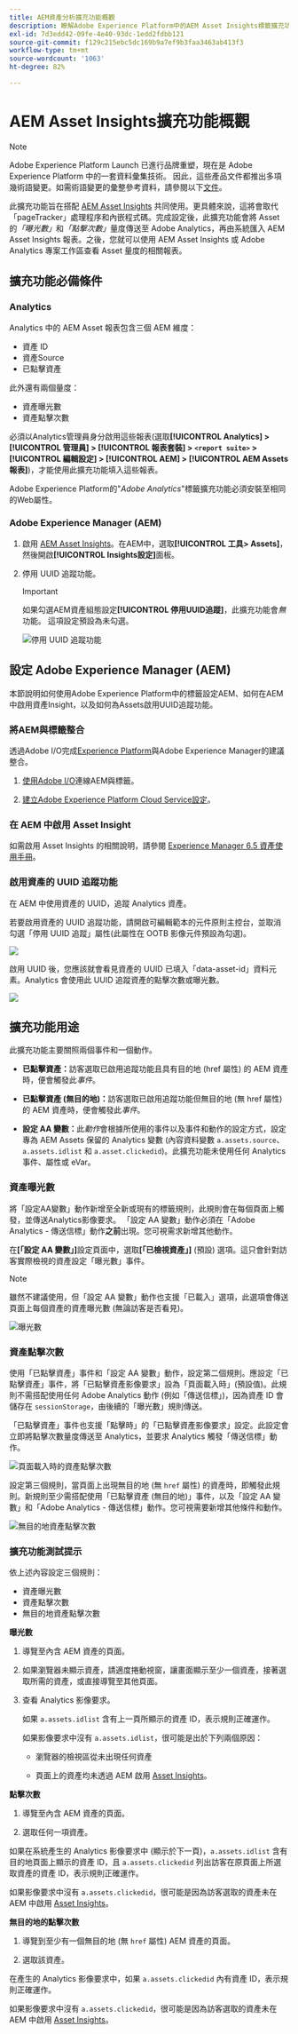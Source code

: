 ```yaml
---
title: AEM資產分析擴充功能概觀
description: 瞭解Adobe Experience Platform中的AEM Asset Insights標籤擴充功能。
exl-id: 7d3edd42-09fe-4e40-93dc-1edd2fdbb121
source-git-commit: f129c215ebc5dc169b9a7ef9b3faa3463ab413f3
workflow-type: tm+mt
source-wordcount: '1063'
ht-degree: 82%

---
```


# AEM Asset Insights擴充功能概觀

>[!NOTE]
>
>Adobe Experience Platform Launch 已進行品牌重塑，現在是 Adobe Experience Platform 中的一套資料彙集技術。 因此，這些產品文件都推出多項幾術語變更。如需術語變更的彙整參考資料，請參閱以下[文件](../../../term-updates.md)。

此擴充功能旨在搭配 [AEM Asset Insights](https://experienceleague.adobe.com/docs/experience-manager-65/assets/managing/touch-ui-configuring-asset-insights.html) 共同使用。更具體來說，這將會取代「pageTracker」處理程序和內嵌程式碼。完成設定後，此擴充功能會將 Asset 的&#x200B;*「曝光數」*&#x200B;和&#x200B;*「點擊次數」*&#x200B;量度傳送至 Adobe Analytics，再由系統匯入 AEM Asset Insights 報表。之後，您就可以使用 AEM Asset Insights 或 Adobe Analytics 專案工作區查看 Asset 量度的相關報表。

## 擴充功能必備條件

### Analytics

Analytics 中的 AEM Asset 報表包含三個 AEM 維度：

* 資產 ID
* 資產Source
* 已點擊資產

此外還有兩個量度：
* 資產曝光數
* 資產點擊次數

必須以Analytics管理員身分啟用這些報表(選取&#x200B;**[!UICONTROL Analytics] > [!UICONTROL 管理員] > [!UICONTROL 報表套裝] > `<report suite>` > [!UICONTROL 編輯設定] > [!UICONTROL AEM] > [!UICONTROL AEM Assets報表]**)，才能使用此擴充功能填入這些報表。

Adobe Experience Platform的&quot;*Adobe Analytics*&quot;標籤擴充功能必須安裝至相同的Web屬性。

### Adobe Experience Manager (AEM)

1. 啟用 [AEM Asset Insights](https://experienceleague.adobe.com/docs/experience-manager-65/assets/managing/touch-ui-configuring-asset-insights.html)。在AEM中，選取&#x200B;**[!UICONTROL 工具> Assets]**，然後開啟&#x200B;**[!UICONTROL Insights設定]**&#x200B;面板。

1. 停用 UUID 追蹤功能。

   >[!IMPORTANT]
   >
   >如果勾選AEM資產組態設定&#x200B;**[!UICONTROL 停用UUID追蹤]**，此擴充功能會&#x200B;*無*&#x200B;功能。 這項設定預設為未勾選。

   ![停用 UUID 追蹤功能](images/disableassets.jpg)

## 設定 Adobe Experience Manager (AEM)

本節說明如何使用Adobe Experience Platform中的標籤設定AEM、如何在AEM中啟用資產Insight，以及如何為Assets啟用UUID追蹤功能。

### 將AEM與標籤整合

透過Adobe I/O完成[Experience Platform](https://experienceleague.adobe.com/docs/experience-manager-learn/sites/integrations/experience-platform-launch/overview.html)與Adobe Experience Manager的建議整合。

1. [使用Adobe I/O](https://experienceleague.adobe.com/docs/experience-manager-learn/sites/integrations/experience-platform-launch/connect-aem-launch-adobe-io.html)連線AEM與標籤。

2. [建立Adobe Experience Platform Cloud Service設定](https://experienceleague.adobe.com/docs/experience-manager-learn/sites/integrations/experience-platform-launch/create-launch-cloud-service.html)。

### 在 AEM 中啟用 Asset Insight

如需啟用 Asset Insights 的相關說明，請參閱 [Experience Manager 6.5 資產使用手冊](https://experienceleague.adobe.com/docs/experience-manager-65/assets/managing/touch-ui-configuring-asset-insights.html)。

### 啟用資產的 UUID 追蹤功能

在 AEM 中使用資產的 UUID，追蹤 Analytics 資產。

若要啟用資產的 UUID 追蹤功能，請開啟可編輯範本的元件原則主控台，並取消勾選「停用 UUID 追蹤」屬性(此屬性在 OOTB 影像元件預設為勾選)。

![](images/uuid.png)

啟用 UUID 後，您應該就會看見資產的 UUID 已填入「data-asset-id」資料元素。Analytics 會使用此 UUID 追蹤資產的點擊次數或曝光數。

![](images/uuid-code.png)

## 擴充功能用途

此擴充功能主要關照兩個事件和一個動作。

* **已點擊資產：**&#x200B;訪客選取已啟用追蹤功能且具有目的地 (href 屬性) 的 AEM 資產時，便會觸發此&#x200B;_事件_。

* **已點擊資產 (無目的地)：**&#x200B;訪客選取已啟用追蹤功能但無目的地 (無 href 屬性) 的 AEM 資產時，便會觸發此&#x200B;_事件_。

* **設定 AA 變數：**&#x200B;此&#x200B;_動作_&#x200B;會根據所使用的事件以及事件和動作的設定方式，設定專為 AEM Assets 保留的 Analytics 變數 (內容資料變數 `a.assets.source`、`a.assets.idlist` 和 `a.asset.clickedid`)。此擴充功能未使用任何 Analytics 事件、屬性或 eVar。

### 資產曝光數

將「設定AA變數」動作新增至全新或現有的標籤規則，此規則會在每個頁面上觸發，並傳送Analytics影像要求。 「設定 AA 變數」動作必須在「Adobe Analytics - 傳送信標」動作&#x200B;**之前**&#x200B;出現。您可視需求新增其他動作。

在&#x200B;**[「設定 AA 變數」]**&#x200B;設定頁面中，選取&#x200B;**[「已檢視資產」]** (預設) 選項。這只會針對訪客實際檢視的資產設定「曝光數」事件。

>[!NOTE]
>
>雖然不建議使用，但「設定 AA 變數」動作也支援「已載入」選項，此選項會傳送頁面上每個資產的資產曝光數 (無論訪客是否看見)。

![曝光數](images/sendImpressions.jpg)


### 資產點擊次數

使用「已點擊資產」事件和「設定 AA 變數」動作，設定第二個規則。應設定「已點擊資產」事件，將「已點擊資產影像要求」設為「頁面載入時」(預設值)。此規則不需搭配使用任何 Adobe Analytics 動作 (例如「傳送信標」)，因為資產 ID 會儲存在 `sessionStorage`，由後續的「曝光數」規則傳送。

「已點擊資產」事件也支援「點擊時」的「已點擊資產影像要求」設定。此設定會立即將點擊次數量度傳送至 Analytics，並要求 Analytics 觸發「傳送信標」動作。

![頁面載入時的資產點擊次數](images/sendClickOnPageload.jpg)

設定第三個規則，當頁面上出現無目的地 (無 `href` 屬性) 的資產時，即觸發此規則。新規則至少需搭配使用「已點擊資產 (無目的地)」事件，以及「設定 AA 變數」和「Adobe Analytics - 傳送信標」動作。您可視需要新增其他條件和動作。

![無目的地資產點擊次數](images/sendClickOnClickNoDestination.jpg)

### 擴充功能測試提示

依上述內容設定三個規則：

* 資產曝光數
* 資產點擊次數
* 無目的地資產點擊次數

**曝光數**

1. 導覽至內含 AEM 資產的頁面。

1. 如果瀏覽器未顯示資產，請適度捲動視窗，讓畫面顯示至少一個資產，接著選取所需的資產，或直接導覽至其他頁面。

1. 查看 Analytics 影像要求。

   如果 `a.assets.idlist` 含有上一頁所顯示的資產 ID，表示規則正確運作。

   如果影像要求中沒有 `a.assets.idlist`，很可能是出於下列兩個原因：

   * 瀏覽器的檢視區從未出現任何資產

   * 頁面上的資產均未透過 AEM 啟用 [Asset Insights](https://experienceleague.adobe.com/docs/experience-manager-65/assets/managing/touch-ui-configuring-asset-insights.html)。

**點擊次數**

1. 導覽至內含 AEM 資產的頁面。

1. 選取任何一項資產。

如果在系統產生的 Analytics 影像要求中 (顯示於下一頁)，`a.assets.idlist` 含有目的地頁面上顯示的資產 ID，且 `a.assets.clickedid` 列出訪客在原頁面上所選取資產的資產 ID，表示規則正確運作。

如果影像要求中沒有 `a.assets.clickedid`，很可能是因為訪客選取的資產未在 AEM 中啟用 [Asset Insights](https://experienceleague.adobe.com/docs/experience-manager-65/assets/managing/touch-ui-configuring-asset-insights.html)。

**無目的地的點擊次數**

1. 導覽到至少有一個無目的地 (無 `href` 屬性) AEM 資產的頁面。

1. 選取該資產。

在產生的 Analytics 影像要求中，如果 `a.assets.clickedid` 內有資產 ID，表示規則正確運作。

如果影像要求中沒有 `a.assets.clickedid`，很可能是因為訪客選取的資產未在 AEM 中啟用 [Asset Insights](https://experienceleague.adobe.com/docs/experience-manager-65/assets/managing/touch-ui-configuring-asset-insights.html)。
